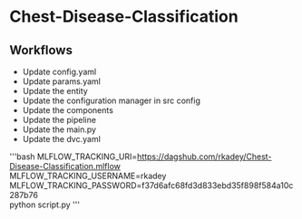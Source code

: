 # Chest-Disease-Classification

## Workflows
- Update config.yaml
- Update params.yaml
- Update the entity
- Update the configuration manager in src config
- Update the components
- Update the pipeline
- Update the main.py
- Update the dvc.yaml

'''bash
MLFLOW_TRACKING_URI=https://dagshub.com/rkadey/Chest-Disease-Classification.mlflow \
MLFLOW_TRACKING_USERNAME=rkadey \
MLFLOW_TRACKING_PASSWORD=f37d6afc68fd3d833ebd35f898f584a10c287b76 \
python script.py
'''